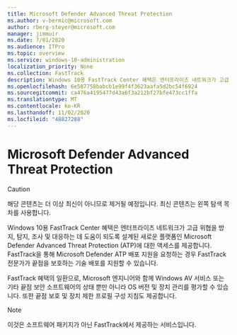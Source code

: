 ```yaml
---
title: Microsoft Defender Advanced Threat Protection
ms.author: v-bermic@microsoft.com
author: rberg-steyer@microsoft.com
manager: jimmuir
ms.date: 7/01/2020
ms.audience: ITPro
ms.topic: overview
ms.service: windows-10-administration
localization_priority: None
ms.collection: FastTrack
description: Windows 10용 FastTrack Center 혜택은 엔터프라이즈 네트워크가 고급 위협을 방지, 탐지, 조사 및 대응하는 데 도움이 되도록 설계된 새로운 서비스인 Microsoft Defender Advanced Threat Protection (ATP)에 대한 액세스를 제공합니다.
ms.openlocfilehash: 6e587758babcb1e99f4f3623aafa5d2bc54f6924
ms.sourcegitcommit: ca476a4195477d43a6f3a212bf27bfe473cc1ffa
ms.translationtype: MT
ms.contentlocale: ko-KR
ms.lasthandoff: 11/02/2020
ms.locfileid: "48827288"
---
```

# <a name="microsoft-defender-advanced-threat-protection"></a>Microsoft Defender Advanced Threat Protection

> [!CAUTION]
> 해당 콘텐츠는 더 이상 최신이 아니므로 제거될 예정입니다. 최신 콘텐츠는 왼쪽 탐색 목차를 사용합니다.

Windows 10용 FastTrack Center 혜택은 엔터프라이즈 네트워크가 고급 위협을 방지, 탐지, 조사 및 대응하는 데 도움이 되도록 설계된 새로운 플랫폼인 Microsoft Defender Advanced Threat Protection (ATP)에 대한 액세스를 제공합니다. FastTrack을 통해 Microsoft Defender ATP 배포 지원을 요청하는 경우 FastTrack 전문가가 끝점을 보호하는 기술 배포를 지원할 수 있습니다.

FastTrack 혜택의 일환으로, Microsoft 엔지니어와 함께 Windows AV 서비스 또는 기타 끝점 보안 소프트웨어의 상태 뿐만 아니라 OS 버전 및 장치 관리를 평가할 수 있습니다. 또한 끝점 보호 및 장치 제한 프로필 구성 지침도 제공합니다.  

> [!NOTE]
> 이것은 소프트웨어 패키지가 아닌 FastTrack에서 제공하는 서비스입니다. 

